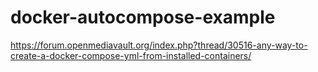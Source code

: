 # docker-autocompose-example 
https://forum.openmediavault.org/index.php?thread/30516-any-way-to-create-a-docker-compose-yml-from-installed-containers/
